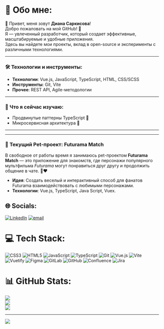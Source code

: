 # 💫 Обо мне:
👋 Привет, меня зовут **Диана Саркисова**!  
Добро пожаловать на мой GitHub! 🚀  
Я — увлеченный разработчик, который создает эффективные, масштабируемые и удобные приложения.  
Здесь вы найдете мои проекты, вклад в open-source и эксперименты с различными технологиями. 

---

### 🛠️ **Технологии и инструменты:**
- **Технологии**: Vue.js, JavaScript, TypeScript, HTML, CSS/SCSS  
- **Инструменты**: Git, Vite  
- **Прочее**: REST API, Agile-методологии  

---

### 🌱 **Что я сейчас изучаю:**
- Продвинутые паттерны TypeScript 📘  
- Микросервисная архитектура 🧩  

---

---

### 🐾 **Текущий Pet-проект: Futurama Match**
В свободное от работы время я занимаюсь pet-проектом **Futurama Match** — это приложение для знакомств, где персонажи популярного мультфильма *Futurama* могут понравиться друг другу и продолжить общение в чате. 🚀❤️  
- **Идея**: Создать веселый и интерактивный способ для фанатов Futurama взаимодействовать с любимыми персонажами.  
- **Технологии**: Vue.js, TypeScript, Java Script, Vuex.  


## 🌐 Socials:
[![LinkedIn](https://img.shields.io/badge/LinkedIn-%230077B5.svg?logo=linkedin&logoColor=white)](https://linkedin.com/in/disarkisova) [![email](https://img.shields.io/badge/Email-D14836?logo=gmail&logoColor=white)](mailto:diana.sarkisova1999@gmail.com) 

# 💻 Tech Stack:
![CSS3](https://img.shields.io/badge/css3-%231572B6.svg?style=for-the-badge&logo=css3&logoColor=white) ![HTML5](https://img.shields.io/badge/html5-%23E34F26.svg?style=for-the-badge&logo=html5&logoColor=white) ![JavaScript](https://img.shields.io/badge/javascript-%23323330.svg?style=for-the-badge&logo=javascript&logoColor=%23F7DF1E) ![TypeScript](https://img.shields.io/badge/typescript-%23007ACC.svg?style=for-the-badge&logo=typescript&logoColor=white) ![Git](https://img.shields.io/badge/git-%23F05033.svg?style=for-the-badge&logo=git&logoColor=white) ![Vue.js](https://img.shields.io/badge/vue.js-%2335495e.svg?style=for-the-badge&logo=vuedotjs&logoColor=%234FC08D) ![Vite](https://img.shields.io/badge/vite-%23646CFF.svg?style=for-the-badge&logo=vite&logoColor=white) ![Vuetify](https://img.shields.io/badge/Vuetify-1867C0?style=for-the-badge&logo=vuetify&logoColor=AEDDFF) ![Figma](https://img.shields.io/badge/figma-%23F24E1E.svg?style=for-the-badge&logo=figma&logoColor=white) ![GitLab](https://img.shields.io/badge/gitlab-%23181717.svg?style=for-the-badge&logo=gitlab&logoColor=white) ![GitHub](https://img.shields.io/badge/github-%23121011.svg?style=for-the-badge&logo=github&logoColor=white) ![Confluence](https://img.shields.io/badge/confluence-%23172BF4.svg?style=for-the-badge&logo=confluence&logoColor=white) ![Jira](https://img.shields.io/badge/jira-%230A0FFF.svg?style=for-the-badge&logo=jira&logoColor=white)
# 📊 GitHub Stats:
![](https://github-readme-stats.vercel.app/api?username=diSarkisova&theme=dark&hide_border=false&include_all_commits=false&count_private=false)<br/>
![](https://github-readme-streak-stats.herokuapp.com/?user=diSarkisova&theme=dark&hide_border=false)<br/>
![](https://github-readme-stats.vercel.app/api/top-langs/?username=diSarkisova&theme=dark&hide_border=false&include_all_commits=false&count_private=false&layout=compact)

---
[![](https://visitcount.itsvg.in/api?id=diSarkisova&icon=0&color=0)](https://visitcount.itsvg.in)

